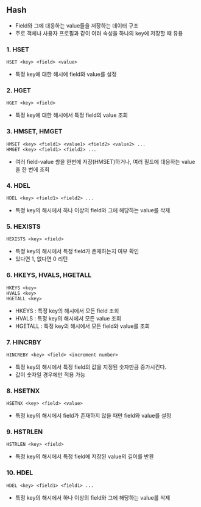 ## Hash

- Field와 그에 대응하는 value들을 저장하는 데이터 구조
- 주로 객체나 사용자 프로필과 같이 여러 속성을 하나의 key에 저장할 때 유용

### 1. HSET

```
HSET <key> <field> <value>
```

- 특정 key에 대한 해시에 field와 value를 설정

### 2. HGET

```
HGET <key> <field>
```

- 특정 key에 대한 해시에서 특정 field의 value 조회

### 3. HMSET, HMGET

```
HMSET <key> <field1> <value1> <field2> <value2> ...
HMGET <key> <field1> <field2> ...
```

- 여러 field-value 쌍을 한번에 저장(HMSET)하거나, 여러 필드에 대응하는 value을 한 번에 조회

### 4. HDEL

```
HDEL <key> <field1> <field2> ...
```

- 특정 key의 해시에서 하나 이상의 field와 그에 해당하는 value를 삭제

### 5. HEXISTS

```
HEXISTS <key> <field>
```

- 특정 key의 해시에서 특정 field가 존재하는지 여부 확인
- 있다면 1, 없다면 0 리턴

### 6. HKEYS, HVALS, HGETALL

```
HKEYS <key>
HVALS <key>
HGETALL <key>
```

- HKEYS : 특정 key의 해시에서 모든 field 조회
- HVALS : 특정 key의 해시에서 모든 value 조회
- HGETALL : 특정 key의 해시에서 모든 field와 value를 조회

### 7. HINCRBY

```
HINCREBY <key> <field> <increment number>
```

- 특정 key의 해시에서 특정 field의 값을 지정된 숫자만큼 증가시킨다.
- 값이 숫자일 경우에만 적용 가능

### 8. HSETNX

```
HSETNX <key> <field> <value>
```

- 특정 key의 해시에서 field가 존재하지 않을 때만 field와 value를 설정

### 9. HSTRLEN

```
HSTRLEN <key> <field>
```

- 특정 key의 해시에서 특정 field에 저장된 value의 길이를 반환

### 10. HDEL

```
HDEL <key> <field1> <field1> ...
```

- 특정 key의 해시에서 하나 이상의 field와 그에 해당하는 value를 삭제
